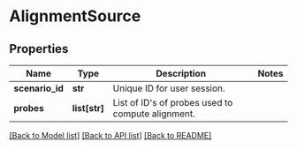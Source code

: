 # AlignmentSource

## Properties
Name | Type | Description | Notes
------------ | ------------- | ------------- | -------------
**scenario_id** | **str** | Unique ID for user session. | 
**probes** | **list[str]** | List of ID&#x27;s of probes used to compute alignment. | 

[[Back to Model list]](../README.md#documentation-for-models) [[Back to API list]](../README.md#documentation-for-api-endpoints) [[Back to README]](../README.md)

